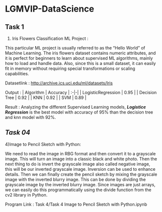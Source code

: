# LGMVIP-DataScience

## Task 1
1) Iris Flowers Classification ML Project :

This particular ML project is usually referred to as the “Hello World” of Machine Learning. The iris flowers dataset contains numeric attributes, and it is perfect for beginners to learn about supervised ML algorithms, mainly how to load and handle data. Also, since this is a small dataset, it can easily fit in memory without requiring special transformations or scaling capabilities.

Datasetlink : http://archive.ics.uci.edu/ml/datasets/Iris 

Output :
| Algorithm          | Accuracy |
:-|-|
| LogisticRegression |  0.95    | 
| Decision Tree      |  0.92    | 
| KNN                |  0.92    | 
| SVM                |  0.89    | 

Result :
Analyzing the different Supervised Learning models, ***Logistice Regression*** is the best model with accuracy of 95% than the decision tree and knn model with 92%.


## *Task 04*

4)Image to Pencil Sketch with Python:

We need to read the image in RBG format and then convert it to a grayscale image. This will turn an image into a classic black and white photo. Then the next thing to do is invert the grayscale image also called negative image, this will be our inverted grayscale image. Inversion can be used to enhance details. Then we can finally create the pencil sketch by mixing the grayscale image with the inverted blurry image. This can be done by dividing the grayscale image by the inverted blurry image. Since images are just arrays, we can easily do this programmatically using the divide function from the cv2 library in Python.

Program Link : Task 4/Task 4 Image to Pencil Sketch with Python.ipynb
